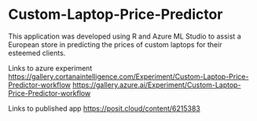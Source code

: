 # Custom-Laptop-Price-Predictor
This application was developed using R and Azure ML Studio to assist a European store in predicting the prices of custom laptops for their esteemed clients.

Links to azure experiment https://gallery.cortanaintelligence.com/Experiment/Custom-Laptop-Price-Predictor-workflow https://gallery.azure.ai/Experiment/Custom-Laptop-Price-Predictor-workflow

Links to published app https://posit.cloud/content/6215383

